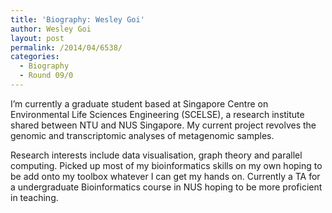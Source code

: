 ```yaml
---
title: 'Biography: Wesley Goi'
author: Wesley Goi
layout: post
permalink: /2014/04/6538/
categories:
  - Biography
  - Round 09/0
---
```

I&#8217;m currently a graduate student based at Singapore Centre on Environmental Life Sciences Engineering (SCELSE), a research institute shared between NTU and NUS Singapore. My current project revolves the genomic and transcriptomic analyses of metagenomic samples.

Research interests include data visualisation, graph theory and parallel computing. Picked up most of my bioinformatics skills on my own hoping to be add onto my toolbox whatever I can get my hands on. Currently a TA for a undergraduate Bioinformatics course in NUS hoping to be more proficient in teaching.